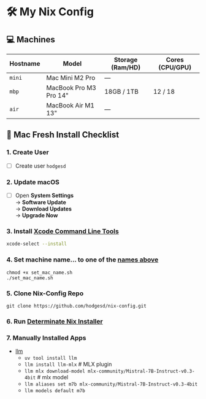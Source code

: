 # 🛠️ My Nix Config

## 💻 Machines

| Hostname | Model                  | Storage (Ram/HD) | Cores (CPU/GPU) |
|----------|------------------------|------------------|-----------------|
| `mini`   | Mac Mini M2 Pro        | —                |                 |
| `mbp`    | MacBook Pro M3 Pro 14" | 18GB / 1TB       | 12 / 18         |
| `air`    | MacBook Air M1 13"     | —                |                 |

## 🍎 Mac Fresh Install Checklist

### 1. Create User

- [ ] Create user `hodgesd`

### 2. Update macOS

- [ ] Open **System Settings**  
  → **Software Update**  
  → **Download Updates**  
  → **Upgrade Now**

### 3. Install [Xcode Command Line Tools](https://developer.apple.com/xcode/resources/)

```bash
xcode-select --install
```

### 4. Set machine name... to one of the [names above](#machines)

```shell
chmod +x set_mac_name.sh
./set_mac_name.sh
```

### 5. Clone Nix-Config Repo

```shell
git clone https://github.com/hodgesd/nix-config.git
```

### 6. Run [Determinate Nix Installer](https://determinate.systems/posts/determinate-nix-installer/)

### 7. Manually Installed Apps
- [llm](https://llm.datasette.io/en/stable/)
  - `uv tool install llm`  
  - `llm install llm-mlx` # MLX plugin  
  - `llm mlx download-model mlx-community/Mistral-7B-Instruct-v0.3-4bit`    # mlx model
  - `llm aliases set m7b mlx-community/Mistral-7B-Instruct-v0.3-4bit`
  - `llm models default m7b`
